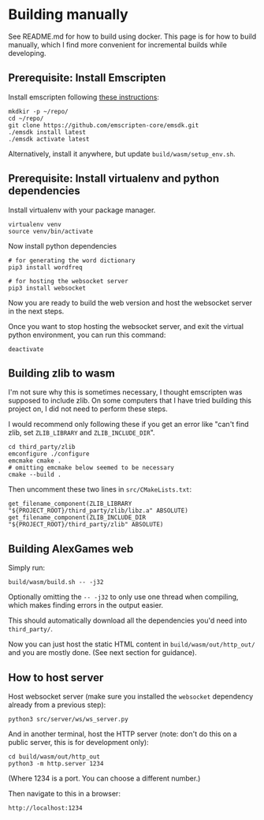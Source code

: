 # Building manually

See README.md for how to build using docker. This page is for how to build manually, which I find more convenient for incremental builds while developing.

## Prerequisite: Install Emscripten

Install emscripten following [these instructions](https://emscripten.org/docs/getting_started/downloads.html):

	mkdkir -p ~/repo/
	cd ~/repo/
	git clone https://github.com/emscripten-core/emsdk.git
	./emsdk install latest
	./emsdk activate latest

Alternatively, install it anywhere, but update `build/wasm/setup_env.sh`.

## Prerequisite: Install virtualenv and python dependencies

Install virtualenv with your package manager.

	virtualenv venv
	source venv/bin/activate

Now install python dependencies

	# for generating the word dictionary
	pip3 install wordfreq

	# for hosting the websocket server
	pip3 install websocket

Now you are ready to build the web version and host the websocket server in
the next steps.

Once you want to stop hosting the websocket server, and exit the virtual
python environment, you can run this command:

	deactivate

## Building zlib to wasm

I'm not sure why this is sometimes necessary, I thought emscripten was supposed
to include zlib. On some computers that I have tried building this project on,
I did not need to perform these steps.

I would recommend only following these if you get an error like
"can't find zlib, set `ZLIB_LIBRARY` and `ZLIB_INCLUDE_DIR`".

```
cd third_party/zlib
emconfigure ./configure
emcmake cmake .
# omitting emcmake below seemed to be necessary
cmake --build .
```

Then uncomment these two lines in `src/CMakeLists.txt`:

```
get_filename_component(ZLIB_LIBRARY "${PROJECT_ROOT}/third_party/zlib/libz.a" ABSOLUTE)
get_filename_component(ZLIB_INCLUDE_DIR "${PROJECT_ROOT}/third_party/zlib" ABSOLUTE)
```

## Building AlexGames web

Simply run:

	build/wasm/build.sh -- -j32

Optionally omitting the `-- -j32` to only use one thread when compiling,
which makes finding errors in the output easier.

This should automatically download all the dependencies you'd need into
`third_party/`.

Now you can just host the static HTML content in `build/wasm/out/http_out/` 
and you are mostly done. (See next section for guidance).

## How to host server

Host websocket server (make sure you installed the `websocket` dependency
already from a previous step):

	python3 src/server/ws/ws_server.py

And in another terminal, host the HTTP server (note: don't do this on a
public server, this is for development only):

	cd build/wasm/out/http_out
	python3 -m http.server 1234

(Where 1234 is a port. You can choose a different number.)

Then navigate to this in a browser:

	http://localhost:1234
